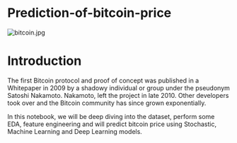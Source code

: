 # Prediction-of-bitcoin-price
![bitcoin.jpg](attachment:bitcoin.jpg)

# Introduction 

The first Bitcoin protocol and proof of concept was published in a Whitepaper in 2009 by a shadowy individual or group under the pseudonym Satoshi Nakamoto. Nakamoto, left the project in late 2010. Other developers took over and the Bitcoin community has since grown exponentially.

In this notebook, we will be deep diving into the dataset, perform some EDA, feature engineering and will predict bitcoin price using Stochastic, Machine Learning and Deep Learning models. 